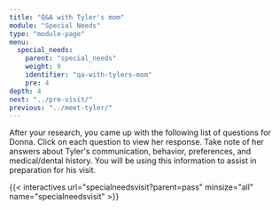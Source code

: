 ```yaml
---
title: "Q&A with Tyler's mom"
module: "Special Needs"
type: "module-page"
menu:
  special_needs:
    parent: "special_needs"
    weight: 9
    identifier: "qa-with-tylers-mom"
    pre: 4
depth: 4
next: "../pre-visit/"
previous: "../meet-tyler/"
---
```

<div class="pageblock"><p> After your research, you came up with the following list of questions for Donna. Click on each question to view her response. Take note of her answers about Tyler's communication, behavior, preferences, and medical/dental history. You will be using this information to assist in preparation for his visit.  </p>
</div>

{{< interactives url="specialneedsvisit?parent=pass" minsize="all" name="specialneedsvisit" >}}